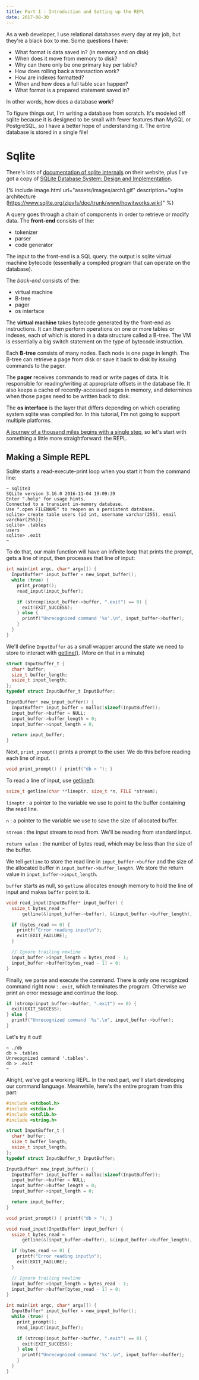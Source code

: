 ```yaml
---
title: Part 1 - Introduction and Setting up the REPL
date: 2017-08-30
---
```


As a web developer, I use relational databases every day at my job, but they're a black box to me. Some questions I have:
- What format is data saved in? (in memory and on disk)
- When does it move from memory to disk?
- Why can there only be one primary key per table?
- How does rolling back a transaction work?
- How are indexes formatted?
- When and how does a full table scan happen?
- What format is a prepared statement saved in?

In other words, how does a database **work**?

To figure things out, I'm writing a database from scratch. It's modeled off sqlite because it is designed to be small with fewer features than MySQL or PostgreSQL, so I have a better hope of understanding it. The entire database is stored in a single file!

# Sqlite

There's lots of [documentation of sqlite internals](https://www.sqlite.org/arch.html) on their website, plus I've got a copy of [SQLite Database System: Design and Implementation](https://play.google.com/store/books/details?id=9Z6IQQnX1JEC).

{% include image.html url="assets/images/arch1.gif" description="sqlite architecture (https://www.sqlite.org/zipvfs/doc/trunk/www/howitworks.wiki)" %}

A query goes through a chain of components in order to retrieve or modify data. The **front-end** consists of the:
- tokenizer
- parser
- code generator

The input to the front-end is a SQL query. the output is sqlite virtual machine bytecode (essentially a compiled program that can operate on the database).

The _back-end_ consists of the:
- virtual machine
- B-tree
- pager
- os interface

The **virtual machine** takes bytecode generated by the front-end as instructions. It can then perform operations on one or more tables or indexes, each of which is stored in a data structure called a B-tree. The VM is essentially a big switch statement on the type of bytecode instruction.

Each **B-tree** consists of many nodes. Each node is one page in length. The B-tree can retrieve a page from disk or save it back to disk by issuing commands to the pager.

The **pager** receives commands to read or write pages of data. It is responsible for reading/writing at appropriate offsets in the database file. It also keeps a cache of recently-accessed pages in memory, and determines when those pages need to be written back to disk.

The **os interface** is the layer that differs depending on which operating system sqlite was compiled for. In this tutorial, I'm not going to support multiple platforms.

[A journey of a thousand miles begins with a single step](https://en.wiktionary.org/wiki/a_journey_of_a_thousand_miles_begins_with_a_single_step), so let's start with something a little more straightforward: the REPL.

## Making a Simple REPL

Sqlite starts a read-execute-print loop when you start it from the command line:

```shell
~ sqlite3
SQLite version 3.16.0 2016-11-04 19:09:39
Enter ".help" for usage hints.
Connected to a transient in-memory database.
Use ".open FILENAME" to reopen on a persistent database.
sqlite> create table users (id int, username varchar(255), email varchar(255));
sqlite> .tables
users
sqlite> .exit
~
```

To do that, our main function will have an infinite loop that prints the prompt, gets a line of input, then processes that line of input:

```c
int main(int argc, char* argv[]) {
  InputBuffer* input_buffer = new_input_buffer();
  while (true) {
    print_prompt();
    read_input(input_buffer);

    if (strcmp(input_buffer->buffer, ".exit") == 0) {
      exit(EXIT_SUCCESS);
    } else {
      printf("Unrecognized command '%s'.\n", input_buffer->buffer);
    }
  }
}
```

We'll define `InputBuffer` as a small wrapper around the state we need to store to interact with [getline()](http://man7.org/linux/man-pages/man3/getline.3.html). (More on that in a minute)
```c
struct InputBuffer_t {
  char* buffer;
  size_t buffer_length;
  ssize_t input_length;
};
typedef struct InputBuffer_t InputBuffer;

InputBuffer* new_input_buffer() {
  InputBuffer* input_buffer = malloc(sizeof(InputBuffer));
  input_buffer->buffer = NULL;
  input_buffer->buffer_length = 0;
  input_buffer->input_length = 0;

  return input_buffer;
}
```

Next, `print_prompt()` prints a prompt to the user. We do this before reading each line of input.

```c
void print_prompt() { printf("db > "); }
```

To read a line of input, use [getline()](http://man7.org/linux/man-pages/man3/getline.3.html):
```c
ssize_t getline(char **lineptr, size_t *n, FILE *stream);
```
`lineptr` : a pointer to the variable we use to point to the buffer containing the read line.

`n` : a pointer to the variable we use to save the size of allocated buffer.

`stream` : the input stream to read from. We'll be reading from standard input.

`return value` : the number of bytes read, which may be less than the size of the buffer.

We tell `getline` to store the read line in `input_buffer->buffer` and the size of the allocated buffer in `input_buffer->buffer_length`. We store the return value in `input_buffer->input_length`.

`buffer` starts as null, so `getline` allocates enough memory to hold the line of input and makes `buffer` point to it.

```c
void read_input(InputBuffer* input_buffer) {
  ssize_t bytes_read =
      getline(&(input_buffer->buffer), &(input_buffer->buffer_length), stdin);

  if (bytes_read <= 0) {
    printf("Error reading input\n");
    exit(EXIT_FAILURE);
  }

  // Ignore trailing newline
  input_buffer->input_length = bytes_read - 1;
  input_buffer->buffer[bytes_read - 1] = 0;
}
```

Finally, we parse and execute the command. There is only one recognized command right now : `.exit`, which terminates the program. Otherwise we print an error message and continue the loop.

```c
if (strcmp(input_buffer->buffer, ".exit") == 0) {
  exit(EXIT_SUCCESS);
} else {
  printf("Unrecognized command '%s'.\n", input_buffer->buffer);
}
```

Let's try it out!
```shell
~ ./db
db > .tables
Unrecognized command '.tables'.
db > .exit
~
```

Alright, we've got a working REPL. In the next part, we'll start developing our command language. Meanwhile, here's the entire program from this part:

```c
#include <stdbool.h>
#include <stdio.h>
#include <stdlib.h>
#include <string.h>

struct InputBuffer_t {
  char* buffer;
  size_t buffer_length;
  ssize_t input_length;
};
typedef struct InputBuffer_t InputBuffer;

InputBuffer* new_input_buffer() {
  InputBuffer* input_buffer = malloc(sizeof(InputBuffer));
  input_buffer->buffer = NULL;
  input_buffer->buffer_length = 0;
  input_buffer->input_length = 0;

  return input_buffer;
}

void print_prompt() { printf("db > "); }

void read_input(InputBuffer* input_buffer) {
  ssize_t bytes_read =
      getline(&(input_buffer->buffer), &(input_buffer->buffer_length), stdin);

  if (bytes_read <= 0) {
    printf("Error reading input\n");
    exit(EXIT_FAILURE);
  }

  // Ignore trailing newline
  input_buffer->input_length = bytes_read - 1;
  input_buffer->buffer[bytes_read - 1] = 0;
}

int main(int argc, char* argv[]) {
  InputBuffer* input_buffer = new_input_buffer();
  while (true) {
    print_prompt();
    read_input(input_buffer);

    if (strcmp(input_buffer->buffer, ".exit") == 0) {
      exit(EXIT_SUCCESS);
    } else {
      printf("Unrecognized command '%s'.\n", input_buffer->buffer);
    }
  }
}
```
